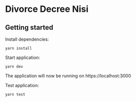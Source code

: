 # Divorce Decree Nisi

## Getting started

Install dependencies:

`yarn install`

Start application:

`yarn dev`

The application will now be running on https://localhost:3000

Test application:

`yarn test`
